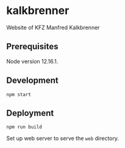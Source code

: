 # kalkbrenner

Website of KFZ Manfred Kalkbrenner

## Prerequisites

Node version 12.16.1.

## Development

```
npm start
```

## Deployment

```
npm run build
```

Set up web server to serve the `web` directory.
